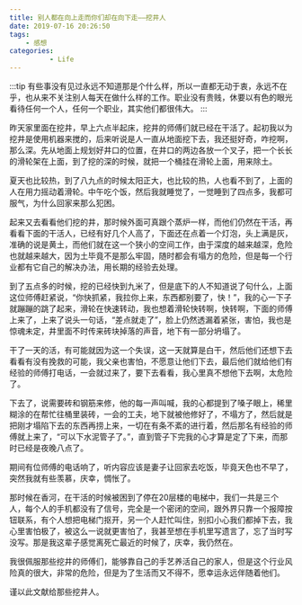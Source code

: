 ```yaml
---
title: 别人都在向上走而你们却在向下走——挖井人
date: 2019-07-16 20:26:50
tags: 
    - 感想
categories:
          - Life
---
```


:::tip
有些事没有见过永远不知道那是个什么样，所以一直都无动于衷，永远不在乎，也从来不关注别人每天在做什么样的工作。职业没有贵贱，休要以有色的眼光看待任何一个人，任何一个职业，其实他们都很伟大。
:::

<!-- more -->

昨天家里面在挖井，早上六点半起床，挖井的师傅们就已经在干活了。起初我以为挖井是使用机器来搅的，后来听说是人一直从地面挖下去，我还挺好奇，咋挖啊，那么深。先从地面上规划好井口的位置，在井口的两边各放一个叉子，把一个长长的滑轮架在上面，到了挖的深的时候，就把一个桶挂在滑轮上面，用来除土。

夏天也比较热，到了八九点的时候太阳正大，也比较的热，人也看不到了，上面的人在用力摇动着滑轮。中午吃个饭，然后我就睡觉了，一觉睡到了四点多，我都可服气，为什么回家来那么犯困。

起来又去看看他们挖的井，那时候外面可真跟个蒸炉一样，而他们仍然在干活，再看看下面的干活人，已经有好几个人高了，下面还在点着一个灯泡，头上满是灰，准确的说是黄土，而他们就在这一个狭小的空间工作，由于深度的越来越深，危险也就越来越大，因为土毕竟不是那么牢固，随时都会有塌方的危险，但是每一个行业都有它自己的解决办法，用长期的经验去处理。

到了五点多的时候，挖的已经快到九米了，但是底下的人不知道说了句什么，上面这位师傅赶紧说，“你快抓紧，我拉你上来，东西都别要了，快！”，我的心一下子就蹦蹦的跳了起来，滑轮在快速转动，我也想着滑轮快转啊，快转啊，下面的师傅上来了，上来了说头一句话，“差点就走了”，脸上仍然透漏着紧张，害怕，我也是惊魂未定，井里面不时传来砖块掉落的声音，地下有一部分坍塌了。

干了一天的活，有可能就因为这一个失误，这一天就算是白干，然后他们还想下去看看有没有挽救的可能，我父亲也害怕，不愿意让他们下去，最后他们就给他们有经验的师傅打电话，一会就过来了，要下去看看，我心里真不想他下去啊，太危险了。

下去了，说需要砖和钢筋来修，他的每一声叫喊，我的心都提到了嗓子眼上，稀里糊涂的在帮忙往桶里装砖，一会的工夫，地下就被他修好了，不塌方了，然后就是把刚才塌陷下去的东西再捞上来，一切在有条不紊的进行着，然后那名有经验的师傅就上来了，“可以下水泥管子了。”，直到管子下完我的心才算是定了下来，而那时已经是夜晚八点了。

期间有位师傅的电话响了，听内容应该是妻子让回家去吃饭，毕竟天色也不早了，突然我就有些羡慕，庆幸，惆怅了。

那时候在香河，在干活的时候被困到了停在20层楼的电梯中，我们一共是三个人，每个人的手机都没有了信号，完全是一个密闭的空间，跟外界只靠一个报障按钮联系，有个人想把电梯门抠开，另一个人赶忙叫住，别扣小心我们都掉下去，我心里害怕极了，被这么一说就更害怕了，我甚至想在手机里写遗言了，忘了当时写没写。那是我这辈子感觉离死亡最近的时候了，庆幸，我仍然在。

我很佩服那些挖井的师傅们，能够靠自己的手艺养活自己的家人，但是这个行业风险真的很大，非常的危险，但是为了生活而又不得不，愿幸运永远伴随着他们。

谨以此文献给那些挖井人。